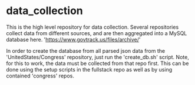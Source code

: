 # data_collection

This is the high level repository for data collection. Several repositories collect data from different sources, and are then aggregated into a MySQL database here. 
'https://www.govtrack.us/files/archive/'

In order to create the database from all parsed json data from the 'UnitedStates/Congress' repository, just run the 'create_db.sh' script. Note, for this to work, the data must be collected from that repo first. This can be done using the setup scripts in the fullstack repo as well as by using contained 'congress' repos. 
